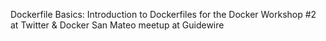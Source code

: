 Dockerfile Basics: Introduction to Dockerfiles for the Docker Workshop #2 at Twitter & Docker San Mateo meetup at Guidewire

